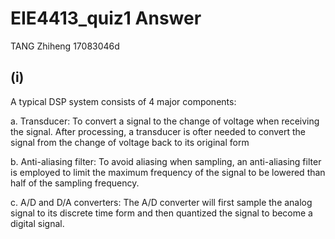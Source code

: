 # EIE4413_quiz1 Answer 

TANG Zhiheng 17083046d

## (i)

A typical DSP system consists of 4 major components:

a. Transducer: To convert a signal to the change of voltage when receiving the signal. After processing, a transducer is ofter needed to convert the signal from the change of voltage back to its original form

b. Anti-aliasing filter: To avoid aliasing when sampling, an anti-aliasing filter is employed to limit the maximum frequency of the signal to be lowered than half of the sampling frequency.

c. A/D and D/A converters: The A/D converter will first sample the analog signal to its discrete time form and then quantized the signal to become a digital signal.

